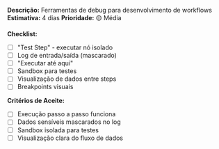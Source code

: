 **Descrição:** Ferramentas de debug para desenvolvimento de workflows
**Estimativa:** 4 dias
**Prioridade:** 🟡 Média

**Checklist:**
- [ ] "Test Step" - executar nó isolado
- [ ] Log de entrada/saída (mascarado)
- [ ] "Executar até aqui"
- [ ] Sandbox para testes
- [ ] Visualização de dados entre steps
- [ ] Breakpoints visuais

**Critérios de Aceite:**
- [ ] Execução passo a passo funciona
- [ ] Dados sensíveis mascarados no log
- [ ] Sandbox isolada para testes
- [ ] Visualização clara do fluxo de dados